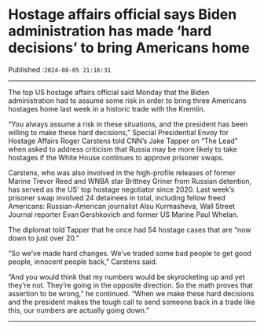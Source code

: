 # Hostage affairs official says Biden administration has made ‘hard decisions’ to bring Americans home

Published :`2024-08-05 21:16:31`

---

The top US hostage affairs official said Monday that the Biden administration had to assume some risk in order to bring three Americans hostages home last week in a historic trade with the Kremlin.

“You always assume a risk in these situations, and the president has been willing to make these hard decisions,” Special Presidential Envoy for Hostage Affairs Roger Carstens told CNN’s Jake Tapper on “The Lead” when asked to address criticism that Russia may be more likely to take hostages if the White House continues to approve prisoner swaps.

Carstens, who was also involved in the high-profile releases of former Marine Trevor Reed and WNBA star Brittney Griner from Russian detention, has served as the US’ top hostage negotiator since 2020. Last week’s prisoner swap involved 24 detainees in total, including fellow freed Americans: Russian-American journalist Alsu Kurmasheva, Wall Street Journal reporter Evan Gershkovich and former US Marine Paul Whelan.

The diplomat told Tapper that he once had 54 hostage cases that are “now down to just over 20.”

“So we’ve made hard changes. We’ve traded some bad people to get good people, innocent people back,” Carstens said.

“And you would think that my numbers would be skyrocketing up and yet they’re not. They’re going in the opposite direction. So the math proves that assertion to be wrong,” he continued. “When we make these hard decisions and the president makes the tough call to send someone back in a trade like this, our numbers are actually going down.”

---


